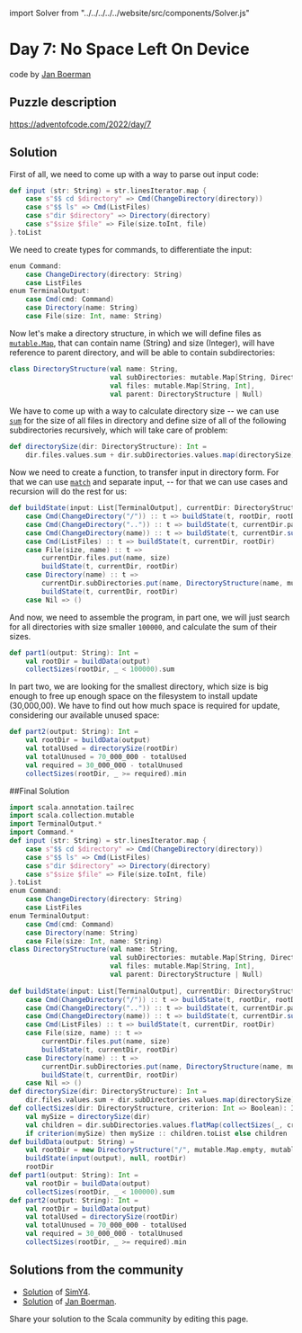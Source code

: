 import Solver from "../../../../../website/src/components/Solver.js"

# Day 7: No Space Left On Device
code by [Jan Boerman](https://twitter.com/JanBoerman95)

## Puzzle description

https://adventofcode.com/2022/day/7

## Solution

First of all, we need to come up with a way to parse out input code:

```Scala
def input (str: String) = str.linesIterator.map {
    case s"$$ cd $directory" => Cmd(ChangeDirectory(directory))
    case s"$$ ls" => Cmd(ListFiles)
    case s"dir $directory" => Directory(directory)
    case s"$size $file" => File(size.toInt, file)
}.toList
```
We need to create types for commands, to differentiate the input:

```Scala
enum Command:
    case ChangeDirectory(directory: String)
    case ListFiles
enum TerminalOutput:
    case Cmd(cmd: Command)
    case Directory(name: String)
    case File(size: Int, name: String)
```

Now let's make a directory structure, in which we will define files as [`mutable.Map`](https://dotty.epfl.ch/api/scala/collection/mutable/Map.html), that can contain name (String) and size (Integer), will have reference to parent directory, and will be able to contain subdirectories:

```Scala
class DirectoryStructure(val name: String,
                         val subDirectories: mutable.Map[String, DirectoryStructure],
                         val files: mutable.Map[String, Int],
                         val parent: DirectoryStructure | Null)
```
We have to come up with a way to calculate directory size -- we can use [`sum`](https://www.scala-lang.org/files/archive/api/current/scala/collection/immutable/List.html#sum[B%3E:A](implicitnum:scala.math.Numeric[B]):B) for the size of all files in directory and define size of all of the following subdirectories recursively, which will take care of problem:

```Scala
def directorySize(dir: DirectoryStructure): Int =
    dir.files.values.sum + dir.subDirectories.values.map(directorySize).sum
```

Now we need to create a function, to transfer input in directory form. For that we can use [`match`](https://docs.scala-lang.org/tour/pattern-matching.html) and separate input, -- for that we can use cases and recursion will do the rest for us:

```Scala
def buildState(input: List[TerminalOutput], currentDir: DirectoryStructure | Null, rootDir: DirectoryStructure): Unit = input match
    case Cmd(ChangeDirectory("/")) :: t => buildState(t, rootDir, rootDir)
    case Cmd(ChangeDirectory("..")) :: t => buildState(t, currentDir.parent, rootDir)
    case Cmd(ChangeDirectory(name)) :: t => buildState(t, currentDir.subDirectories(name), rootDir)
    case Cmd(ListFiles) :: t => buildState(t, currentDir, rootDir)
    case File(size, name) :: t =>
        currentDir.files.put(name, size)
        buildState(t, currentDir, rootDir)
    case Directory(name) :: t =>
        currentDir.subDirectories.put(name, DirectoryStructure(name, mutable.Map.empty, mutable.Map.empty, currentDir))
        buildState(t, currentDir, rootDir)
    case Nil => ()
```

And now, we need to assemble the program, in part one, we will just search for all directories with size smaller `100000`, and calculate the sum of their sizes. 

```Scala
def part1(output: String): Int =
    val rootDir = buildData(output)
    collectSizes(rootDir, _ < 100000).sum
```

In part two, we are looking for the smallest directory, which size is big enough to free up enough space on the filesystem to install update (30,000,00). We have to find out how much space is required for update, considering our available unused space:

```Scala
def part2(output: String): Int = 
    val rootDir = buildData(output)
    val totalUsed = directorySize(rootDir)
    val totalUnused = 70_000_000 - totalUsed
    val required = 30_000_000 - totalUnused
    collectSizes(rootDir, _ >= required).min
```

##Final Solution

```Scala
import scala.annotation.tailrec
import scala.collection.mutable
import TerminalOutput.*
import Command.*
def input (str: String) = str.linesIterator.map {
    case s"$$ cd $directory" => Cmd(ChangeDirectory(directory))
    case s"$$ ls" => Cmd(ListFiles)
    case s"dir $directory" => Directory(directory)
    case s"$size $file" => File(size.toInt, file)
}.toList
enum Command:
    case ChangeDirectory(directory: String)
    case ListFiles
enum TerminalOutput:
    case Cmd(cmd: Command)
    case Directory(name: String)
    case File(size: Int, name: String)
class DirectoryStructure(val name: String,
                         val subDirectories: mutable.Map[String, DirectoryStructure],
                         val files: mutable.Map[String, Int],
                         val parent: DirectoryStructure | Null)
                        
def buildState(input: List[TerminalOutput], currentDir: DirectoryStructure | Null, rootDir: DirectoryStructure): Unit = input match
    case Cmd(ChangeDirectory("/")) :: t => buildState(t, rootDir, rootDir)
    case Cmd(ChangeDirectory("..")) :: t => buildState(t, currentDir.parent, rootDir)
    case Cmd(ChangeDirectory(name)) :: t => buildState(t, currentDir.subDirectories(name), rootDir)
    case Cmd(ListFiles) :: t => buildState(t, currentDir, rootDir)
    case File(size, name) :: t =>
        currentDir.files.put(name, size)
        buildState(t, currentDir, rootDir)
    case Directory(name) :: t =>
        currentDir.subDirectories.put(name, DirectoryStructure(name, mutable.Map.empty, mutable.Map.empty, currentDir))
        buildState(t, currentDir, rootDir)
    case Nil => ()
def directorySize(dir: DirectoryStructure): Int =
    dir.files.values.sum + dir.subDirectories.values.map(directorySize).sum
def collectSizes(dir: DirectoryStructure, criterion: Int => Boolean): Iterable[Int] =
    val mySize = directorySize(dir)
    val children = dir.subDirectories.values.flatMap(collectSizes(_, criterion))
    if criterion(mySize) then mySize :: children.toList else children
def buildData(output: String) = 
    val rootDir = new DirectoryStructure("/", mutable.Map.empty, mutable.Map.empty, null)
    buildState(input(output), null, rootDir)
    rootDir
def part1(output: String): Int =
    val rootDir = buildData(output)
    collectSizes(rootDir, _ < 100000).sum
def part2(output: String): Int = 
    val rootDir = buildData(output)
    val totalUsed = directorySize(rootDir)
    val totalUnused = 70_000_000 - totalUsed
    val required = 30_000_000 - totalUnused
    collectSizes(rootDir, _ >= required).min
```


## Solutions from the community

- [Solution](https://github.com/SimY4/advent-of-code-scala/blob/master/src/main/scala/aoc/y2022/Day7.scala) of [SimY4](https://twitter.com/actinglikecrazy).
- [Solution](https://github.com/Jannyboy11/AdventOfCode2022/blob/master/src/main/scala/day07/Day07.scala) of [Jan Boerman](https://twitter.com/JanBoerman95).

Share your solution to the Scala community by editing this page.
